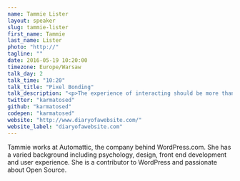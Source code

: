```yaml
---
name: Tammie Lister
layout: speaker
slug: tammie-lister
first_name: Tammie
last_name: Lister
photo: "http://"
tagline: ""
date: 2016-05-19 10:20:00
timezone: Europe/Warsaw
talk_day: 2
talk_time: "10:20"
talk_title: "Pixel Bonding"
talk_description: "<p>The experience of interacting should be more than just a click. Users want an experience that gives emotional feedback, that makes a connection. When this happens, the experience becomes powerful. One that leads them to bond with the experience. A bonded user is not only invested but is also engaged in the interaction. In this talk I’ll explore what bonding is, why it’s important to us and and how you can start pixel bonding.</p>"
twitter: "karmatosed"
github: "karmatosed"
codepen: "karmatosed"
website: "http://www.diaryofawebsite.com/"
website_label: "diaryofawebsite.com"
---
```


<p>Tammie works at Automattic, the company behind WordPress.com. She has a varied background including psychology, design, front end development and user experience. She is a contributor to WordPress and passionate about Open Source.</p>
